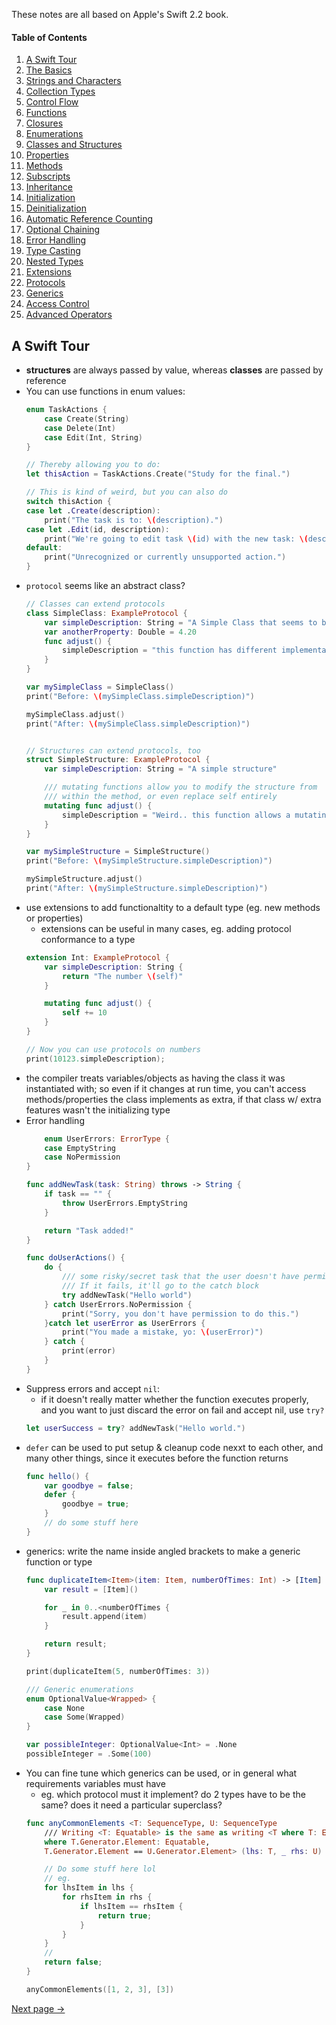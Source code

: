 These notes are all based on Apple's Swift 2.2 book.

#### Table of Contents
1. [A Swift Tour](#a-swift-tour)
2. [The Basics](Swift_1.md#the-basics)
3. [Strings and Characters](Swift_1.md#strings-and-characters)
4. [Collection Types](Swift_1.md#collection-types)
5. [Control Flow](Swift_1.md#control-flow)
6. [Functions](Swift_2.md#functions)
7. [Closures](Swift_2.md#closures)
8. [Enumerations](Swift_2.md#enumerations)
9. [Classes and Structures](Swift_2.md#classes-and-structures)
10. [Properties](Swift_2.md#properties)
11. [Methods](Swift_2.md#methods)
12. [Subscripts](Swift_3.md#subscripts)
13. [Inheritance](Swift_3.md#inheritance)
14. [Initialization](Swift_3.md#initialization)
15. [Deinitialization](Swift_3.md#deinitialization)
16. [Automatic Reference Counting](Swift_3.md#automatic-reference-counting)
17. [Optional Chaining](Swift_3.md#optional-chaining)
18. [Error Handling](Swift_3.md#error-handling)
19. [Type Casting](Swift_4.md#type-casting)
20. [Nested Types](Swift_4.md#nested-types)
21. [Extensions](Swift_4.md#extensions)
22. [Protocols](Swift_4.md#protocols)
23. [Generics](Swift_4.md#generics)
24. [Access Control](Swift_4.md#access-control)
25. [Advanced Operators](Swift_4.md#advanced-operators)

## A Swift Tour

* __structures__ are always passed by value, whereas __classes__ are passed by reference
* You can use functions in enum values: 
    ```swift
    enum TaskActions {
        case Create(String)
        case Delete(Int)
        case Edit(Int, String)
    }
  
    // Thereby allowing you to do:
    let thisAction = TaskActions.Create("Study for the final.")

    // This is kind of weird, but you can also do
    switch thisAction {
    case let .Create(description):
        print("The task is to: \(description).")
    case let .Edit(id, description):
        print("We're going to edit task \(id) with the new task: \(description)")
    default:
        print("Unrecognized or currently unsupported action.")
    }
    ```
* `protocol` seems like an abstract class?
    ```swift
    // Classes can extend protocols
    class SimpleClass: ExampleProtocol {
        var simpleDescription: String = "A Simple Class that seems to be extending ExampleProtocol"
        var anotherProperty: Double = 4.20
        func adjust() {
            simpleDescription = "this function has different implementations"
        }
    }
    
    var mySimpleClass = SimpleClass()
    print("Before: \(mySimpleClass.simpleDescription)")
    
    mySimpleClass.adjust()
    print("After: \(mySimpleClass.simpleDescription)")
    
    
    // Structures can extend protocols, too
    struct SimpleStructure: ExampleProtocol {
        var simpleDescription: String = "A simple structure"
    
        /// mutating functions allow you to modify the structure from
        /// within the method, or even replace self entirely
        mutating func adjust() {
            simpleDescription = "Weird.. this function allows a mutating func"
        }
    }
    
    var mySimpleStructure = SimpleStructure()
    print("Before: \(mySimpleStructure.simpleDescription)")
    
    mySimpleStructure.adjust()
    print("After: \(mySimpleStructure.simpleDescription)")
    ```
* use extensions to add functionaltity to a default type (eg. new methods or properties)
    * extensions can be useful in many cases, eg. adding protocol conformance to a type
    ```swift
    extension Int: ExampleProtocol {
        var simpleDescription: String {
            return "The number \(self)"
        }
    
        mutating func adjust() {
            self += 10
        }
    }
    
    // Now you can use protocols on numbers
    print(10123.simpleDescription);
    ```
* the compiler treats variables/objects as having the class it was instantiated with; so even if it changes at run time, you can't access methods/properties the class implements as extra, if that class w/ extra features wasn't the initializing type
* Error handling
    ```swift
        enum UserErrors: ErrorType {
        case EmptyString
        case NoPermission
    }
    
    func addNewTask(task: String) throws -> String {
        if task == "" {
            throw UserErrors.EmptyString
        }
    
        return "Task added!"
    }
    
    func doUserActions() {
        do {
            /// some risky/secret task that the user doesn't have permission for
            /// If it fails, it'll go to the catch block
            try addNewTask("Hello world")
        } catch UserErrors.NoPermission {
            print("Sorry, you don't have permission to do this.")
        }catch let userError as UserErrors {
            print("You made a mistake, yo: \(userError)")
        } catch {
            print(error)
        }
    }
    ```
* Suppress errors and accept `nil`:
    * if it doesn't really matter whether the function executes properly, and you want to just discard the error on fail and accept nil, use `try?`
    ```swift
    let userSuccess = try? addNewTask("Hello world.")
    ```
* `defer` can be used to put setup & cleanup code nexxt to each other, and many other things, since it executes before the function returns
    ```swift
    func hello() {
        var goodbye = false;
        defer {
            goodbye = true;
        }
        // do some stuff here
    }
    ```
*  generics: write the name inside angled brackets to make a generic function or type
    ```swift
    func duplicateItem<Item>(item: Item, numberOfTimes: Int) -> [Item] {
        var result = [Item]()
    
        for _ in 0..<numberOfTimes {
            result.append(item)
        }
    
        return result;
    }
    
    print(duplicateItem(5, numberOfTimes: 3))
    
    /// Generic enumerations
    enum OptionalValue<Wrapped> {
        case None
        case Some(Wrapped)
    }
    
    var possibleInteger: OptionalValue<Int> = .None
    possibleInteger = .Some(100)

    ```
*  You can fine tune which generics can be used, or in general what requirements variables must have
    * eg. which protocol must it implement? do 2 types have to be the same? does it need a particular superclass?
    ```swift
    func anyCommonElements <T: SequenceType, U: SequenceType
        /// Writing <T: Equatable> is the same as writing <T where T: Equatable>
        where T.Generator.Element: Equatable,
        T.Generator.Element == U.Generator.Element> (lhs: T, _ rhs: U) -> Bool {
    
        // Do some stuff here lol
        // eg.
        for lhsItem in lhs {
            for rhsItem in rhs {
                if lhsItem == rhsItem {
                    return true;
                }
            }
        }
        //
        return false;
    }
    
    anyCommonElements([1, 2, 3], [3])
    ```


[Next page ->](Swift_1.md)

